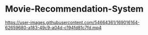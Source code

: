 # Movie-Recommendation-System



https://user-images.githubusercontent.com/54664361/169016164-62659680-a183-49c9-a04d-c194fd81c7fd.mp4

